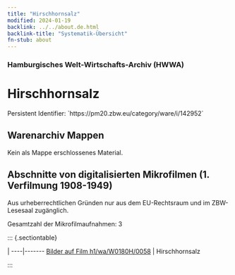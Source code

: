 ```yaml
---
title: "Hirschhornsalz"
modified: 2024-01-19
backlink: ../../about.de.html
backlink-title: "Systematik-Übersicht"
fn-stub: about
---
```


### Hamburgisches Welt-Wirtschafts-Archiv (HWWA)

# Hirschhornsalz

<div class="hint">Persistent Identifier: `https://pm20.zbw.eu/category/ware/i/142952`</div>







## Warenarchiv Mappen





Kein als Mappe erschlossenes Material.



<a id="filmsections" />

## Abschnitte von digitalisierten Mikrofilmen (1. Verfilmung 1908-1949)

<p>Aus urheberrechtlichen Gründen nur aus dem EU-Rechtsraum und im ZBW-Lesesaal zugänglich.</p>


<p>Gesamtzahl der Mikrofilmaufnahmen: 3</p>





::: {.sectiontable}

 | 
----|-------
<a class="btn" href="https://pm20.zbw.eu/film/h1/wa/W0180H/0058" rel="nofollow">Bilder auf Film h1/wa/W0180H/0058</a> | Hirschhornsalz


:::
















